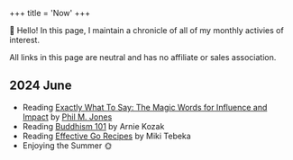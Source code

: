 +++
title = 'Now'
+++

👋 Hello! In this page, I maintain a chronicle of all of my monthly activies of interest.

All links in this page are neutral and has no affiliate or sales association.

## 2024 June

- Reading [Exactly What To Say: The Magic Words for Influence and Impact](https://www.amazon.de/-/en/Phil-M-Jones/dp/1989025005/) by [Phil M. Jones](https://www.philmjones.com/)
- Reading [Buddhism 101](https://www.amazon.com/Buddhism-101-Truths-Understanding-Principles/dp/1507204299) by Arnie Kozak
- Reading [Effective Go Recipes](https://pragprog.com/titles/mtgo/effective-go-recipes/) by Miki Tebeka
- Enjoying the Summer 🌞